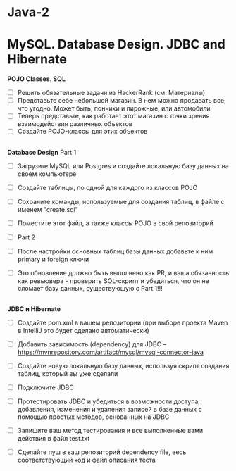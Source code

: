 # Java-2
# MySQL. Database Design. JDBC and Hibernate
**POJO Classes. SQL**

- [ ]  Решить обязательные задачи из HackerRank (см. Материалы)
- [ ]  Представьте себе небольшой магазин. В нем можно продавать все, что угодно. Может быть, пончики и пирожные, или автомобили
- [ ]  Теперь представьте, как работает этот магазин с точки зрения взаимодействия различных объектов
- [ ]  Создайте POJO-классы для этих объектов
##
**Database Design**
Part 1

- [ ]  Загрузите MySQL или Postgres и создайте локальную базу данных на своем компьютере
- [ ]  Создайте таблицы, по одной для каждого из классов POJO
- [ ]  Сохраните команды, используемые для создания таблиц, в файле с именем "create.sql"
- [ ]  Поместите этот файл, а также классы POJO в свой репозиторий
- [ ]  Part 2

- [ ]  После настройки основных таблиц базы данных добавьте к ним primary и foreign ключи

- [ ]  Это обновление должно быть выполнено как PR, и ваша обязанность как ревьювера - проверить SQL-скрипт и убедиться, что он не сломает базу данных, существующую с Part 1!!!
##

**JDBC и Hibernate**

- [ ]  Создайте pom.xml в вашем репозитории (при выборе проекта Maven в IntelliJ это будет сделано автоматически)
- [ ]  Добавить зависимость (dependency) для JDBC – https://mvnrepository.com/artifact/mysql/mysql-connector-java
- [ ]  Создайте новую локальную базу данных, используя скрипт создания таблиц, который вы уже сделали
    
- [ ]  Подключите JDBC
- [ ]  Протестировать JDBC и убедиться в возможности доступа, добавления, изменения и удаления записей в базе данных с помощью простых методов, основанных на JDBC
- [ ]  Запишите ваш метод тестирования и все выполненные вами действия в файл test.txt
- [ ]  Сделайте пуш в ваш репозиторий dependency file, весь соответствующий код и файл описания теста
